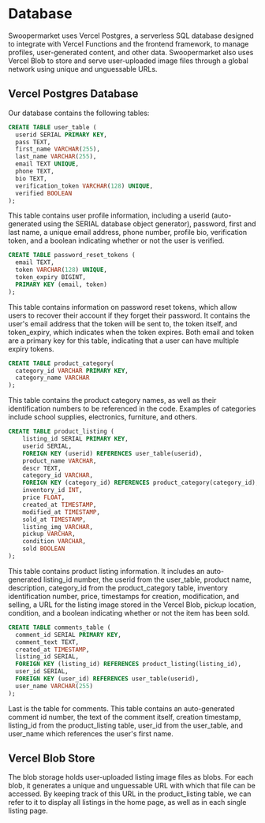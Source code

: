 # Database

Swoopermarket uses Vercel Postgres, a serverless SQL database designed to integrate with Vercel Functions and the frontend framework, to manage profiles, user-generated content, and other data. Swoopermarket also uses Vercel Blob to store and serve user-uploaded image files through a global network using unique and unguessable URLs.


## Vercel Postgres Database
Our database contains the following tables:

``` sql
CREATE TABLE user_table (
  userid SERIAL PRIMARY KEY,
  pass TEXT,
  first_name VARCHAR(255),
  last_name VARCHAR(255),
  email TEXT UNIQUE,
  phone TEXT,
  bio TEXT,
  verification_token VARCHAR(128) UNIQUE,
  verified BOOLEAN
);
```
This table contains user profile information, including a userid (auto-generated using the SERIAL database object generator), password, first and last name, a unique email address, phone number, profile bio, verification token, and a boolean indicating whether or not the user is verified.


``` sql
CREATE TABLE password_reset_tokens (
  email TEXT,
  token VARCHAR(128) UNIQUE,
  token_expiry BIGINT,    
  PRIMARY KEY (email, token)
);
```
This table contains information on password reset tokens, which allow users to recover their account if they forget their password. It contains the user's email address that the token will be sent to, the token itself, and token_expiry, which indicates when the token expires. Both email and token are a primary key for this table, indicating that a user can have multiple expiry tokens.


``` sql
CREATE TABLE product_category(
  category_id VARCHAR PRIMARY KEY,
  category_name VARCHAR
);
```
This table contains the product category names, as well as their identification numbers to be referenced in the code. Examples of categories include school supplies, electronics, furniture, and others.


``` sql
CREATE TABLE product_listing (
    listing_id SERIAL PRIMARY KEY,
    userid SERIAL,
    FOREIGN KEY (userid) REFERENCES user_table(userid),
    product_name VARCHAR,
    descr TEXT,
    category_id VARCHAR,
    FOREIGN KEY (category_id) REFERENCES product_category(category_id),
    inventory_id INT,
    price FLOAT,
    created_at TIMESTAMP,
    modified_at TIMESTAMP,
    sold_at TIMESTAMP,
    listing_img VARCHAR,
    pickup VARCHAR,
    condition VARCHAR,
    sold BOOLEAN
);
```
This table contains product listing information. It includes an auto-generated listing_id number, the userid from the user_table, product name, description, category_id from the product_category table, inventory identification number, price, timestamps for creation, modification, and selling, a URL for the listing image stored in the Vercel Blob, pickup location, condition, and a boolean indicating whether or not the item has been sold.


``` sql
CREATE TABLE comments_table (
  comment_id SERIAL PRIMARY KEY,
  comment_text TEXT,
  created_at TIMESTAMP,
  listing_id SERIAL,
  FOREIGN KEY (listing_id) REFERENCES product_listing(listing_id),
  user_id SERIAL,
  FOREIGN KEY (user_id) REFERENCES user_table(userid),
  user_name VARCHAR(255)
);
```
Last is the table for comments. This table contains an auto-generated comment id number, the text of the comment itself, creation timestamp, listing_id from the product_listing table, user_id from the user_table, and user_name which references the user's first name.


## Vercel Blob Store
The blob storage holds user-uploaded listing image files as blobs. For each blob, it generates a unique and unguessable URL with which that file can be accessed. By keeping track of this URL in the product_listing table, we can refer to it to display all listings in the home page, as well as in each single listing page. 
